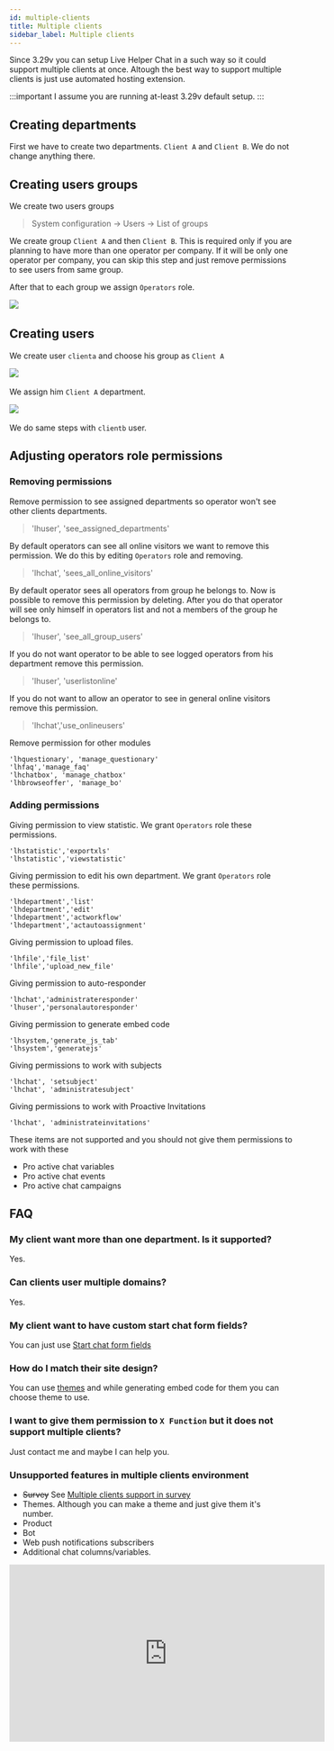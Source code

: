 ```yaml
---
id: multiple-clients
title: Multiple clients
sidebar_label: Multiple clients
---
```


Since 3.29v you can setup Live Helper Chat in a such way so it could support multiple clients at once. Altough the best way to support multiple clients is just use automated hosting extension.

:::important
I assume you are running at-least 3.29v default setup.
:::

## Creating departments

First we have to create two departments. `Client A` and `Client B`. We do not change anything there.

## Creating users groups

We create two users groups

> System configuration -> Users -> List of groups

We create group `Client A` and then `Client B`. This is required only if you are planning to have more than one operator per company. If it will be only one operator per company, you can skip this step and just remove permissions to see users from same group.

After that to each group we assign `Operators` role.

​![](/img/multi-clients/assign-role.png)

## Creating users

We create user `clienta` and choose his group as `Client A`

​![](/img/multi-clients/user-groups.png)

We assign him `Client A` department.

​![](/img/multi-clients/assign-department.png)

We do same steps with `clientb` user.

## Adjusting operators role permissions

### Removing permissions

Remove permission to see assigned departments so operator won't see other clients departments.

> 'lhuser', 'see_assigned_departments'

By default operators can see all online visitors we want to remove this permission. We do this by editing `Operators` role and removing.

> 'lhchat', 'sees_all_online_visitors'

By default operator sees all operators from group he belongs to. Now is possible to remove this permission by deleting. After you do that operator will see only himself in operators list and not a members of the group he belongs to.

> 'lhuser', 'see_all_group_users'

If you do not want operator to be able to see logged operators from his department remove this permission.

> 'lhuser', 'userlistonline'

If you do not want to allow an operator to see in general online visitors remove this permission.

> 'lhchat','use_onlineusers'

Remove permission for other modules

```
'lhquestionary', 'manage_questionary'
'lhfaq','manage_faq'
'lhchatbox', 'manage_chatbox'
'lhbrowseoffer', 'manage_bo'
```

### Adding permissions

Giving permission to view statistic. We grant `Operators` role these permissions.

```
'lhstatistic','exportxls'
'lhstatistic','viewstatistic'
```

Giving permission to edit his own department. We grant `Operators` role these permissions.

```
'lhdepartment','list'
'lhdepartment','edit'
'lhdepartment','actworkflow'
'lhdepartment','actautoassignment'
```

Giving permission to upload files.

```
'lhfile','file_list'
'lhfile','upload_new_file'
```

Giving permission to auto-responder

```
'lhchat','administrateresponder'
'lhuser','personalautoresponder'
```

Giving permission to generate embed code

```
'lhsystem,'generate_js_tab'
'lhsystem','generatejs'
```

Giving permissions to work with subjects

```
'lhchat', 'setsubject'
'lhchat', 'administratesubject'
```

Giving permissions to work with Proactive Invitations
```
'lhchat', 'administrateinvitations'
```

These items are not supported and you should not give them permissions to work with these

* Pro active chat variables
* Pro active chat events
* Pro active chat campaigns

## FAQ

### My client want more than one department. Is it supported?

Yes.

### Can clients user multiple domains?

Yes.

### My client want to have custom start chat form fields?

You can just use [Start chat form fields](chat/start-chat-form-settings.md)

### How do I match their site design?

You can use [themes](theme/theme.md) and while generating embed code for them you can choose theme to use.

### I want to give them permission to `X Function` but it does not support multiple clients?

Just contact me and maybe I can help you.

### Unsupported features in multiple clients environment

 * ~~Survey~~ See [Multiple clients support in survey](chat/survey.md#multiple-clients-support)
 * Themes. Although you can make a theme and just give them it's number.
 * Product
 * Bot
 * Web push notifications subscribers
 * Additional chat columns/variables.

<iframe width="560" height="315" src="https://www.youtube.com/embed/t2mzEE3sTss" frameborder="0" allow="accelerometer; autoplay; encrypted-media; gyroscope; picture-in-picture" allowfullscreen></iframe>